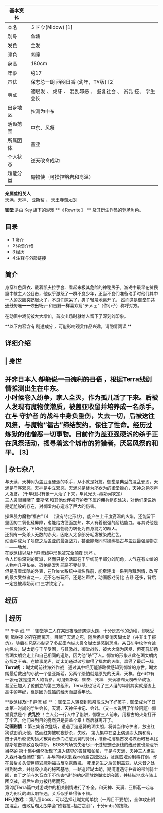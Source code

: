 |  **基本资料**  ||
|---|---|
|本名  |  ミドウ(Midow)  [1]   |
|别号  |  鱼塘   |
|发色  |  金发   |
|瞳色  |  紫瞳   |
|身高  |  180cm   |
|年龄  |  约17   |
|声优  |  保志总一朗  西明日香  (幼年，TV版)  [2]   |
|萌点  |  遮眼发  、  虎牙  、  混乱邪恶  、  报复社会  、  贫乳  控、  学生会长   |
|出身地区  |  推测为中东   |
|活动范围  |  中东、风祭   |
|所属团体  |  盖亚   |
|个人状态  |  逆天改命成功   |
|超能分类  |  魔物使（可操控熔岩和高温）   |
**亲属或相关人**  
天满、天神、  亚斯茗  、  天王寺瑚太朗  
  
**御堂** 是由  Key  旗下的游戏 **《 Rewrite  》 ** 及其衍生作品的登场角色。

##  目录

  * 1  简介 
  * 2  详细介绍 
  * 3  经历 
  * 4  注释与外部链接 

##  简介

身穿红色风衣、戴着凯夫拉手套、看起来极其危险的神秘男子。游戏中最早在贫民窟中被主人公目击，他似乎激怒了一群不良少年，正当不良们准备动手时他们其中一人的衣服突然起火了，不良们惊呆了，男子轻蔑地离开了。
~~然而这是御堂在共通线的唯一一次出场。~~ 和吉野一样喜欢用“テメェ”（你小子）称呼对方。

在动画中戏份被大大增加，首次出场时就给人留下了深刻的印象。

**以下内容含有 剧透成分  ，可能影响观赏作品兴趣，请酌情阅读 **

##  详细介绍

|  身世  
---  
并非日本人 ~~却能说一口流利的日语~~ ，根据Terra线剧情推测出生在中东。 </br>
小时候卷入纷争，家人全灭，作为孤儿活了下来。后被人发现有魔物使潜质，被盖亚收留并培养成一名杀手。在与  守护者
的战斗中身负重伤，失去一切，后被送往风祭，与魔物“福古”缔结契约，保住了性命。经历过炼狱的他憎恶一切事物。目前作为盖亚强硬派的杀手正在风祭活动，搜寻着这个城市的狩猎者，厌恶风祭的和平。
[3]  </br>  
|  杂七杂八  
---  
与天满、天神同为盖亚强硬派的杀手，从小就是好友。御堂是典型的混乱邪恶，天满是守序邪恶，天神是中立邪恶。天满总是替为所欲为的御堂操心，天神总是闷声大发财。（千早线只有他一人活了下来，毕竟光头+毒奶河钦定）
</br> 三人亲眼目睹了  亚斯茗  和其他伙伴被守护者下属的佣兵组织处决，对他们来说她是姐姐般的存在，对御堂内心造成了巨大的伤害。 </br>

操纵强力魔物“福古”  [4]
（没有特定形状），能产生上千度高温的火焰，还能留下坚固的二氧化硅屏障，也能给方便面加热，本人有着很强的耐热能力。与其说他是一位魔物使，不如说他是将魔物能力转化为自身能力的超人。
</br> 还拥有一条杀人无数的赤犬，因吃人太多部分毛发被染成红色。 </br>
动画中成为了咲夜之后盖亚的最强战力，甚至能够同时操纵福古与盖亚最强魔物之一——地龙。 </br> 在欧派线以及HF静流线中形象被完全颠覆 ~~玩坏~~ 。
</br> 令人印象深刻的反派，然而只是个活跃在千早线前半部分的配角，人气在有立绘的人物中几乎垫底，恐怕是混乱邪恶不受待见。 </br>
但是有着炫酷的外表，在Friend系统中排名靠前，能牵连出一系列隐藏剧情，改写的最大受益者之一，还不忘被玩坏，还是名声优，动画版戏份比  吉野
还多，背后一定是被毒奶河\口三才钦定了。 </br>  
  
##  经历

|  经历  
---  
** 千早  线 ** ：御堂等三人在某日夜晚遭遇瑚太朗，十分厌恶他的幼稚，却感受到  凤咲夜
的存在而离开。目睹了天满之死，随后扬言要消灭瑚太朗（并非出于报仇）。随后在风祭市制造了多起室内纵火案令瑚太朗感到恐惧。某日在学校体育馆内纵火，瑚太朗与千早受困，与其激战，御堂战败，被大火烧为灰烬，但死前却扬言瑚太朗会走上和自己相同的道路，因为他“杀”了人。御堂的形象从此在瑚太朗内心挥之不去。在故事尾声，瑚太朗通过改写取得了福古的火焰，赢得了最后一战。
</br> **Terra线**
：瑚太朗前往海外作战，通过其中经历能够略微感知到御堂的身世。瑚太朗最后救出的小孩一个是亚斯茗，另两个恐怕就是原先的天满、天神。在ed中有一张cg就是这四人的背影，可见亚斯茗、御堂、天神、天满被瑚太朗改命成功，甚至还加入了他创立的第三方组织。Terra线也证明了三人组的年龄其实就是该上高中的年纪，但是因为残酷的经历而显得年长。
</br>

**欧派线及HF 静流  线 **
：御堂三人转校到风祭高成为了好孩子，御堂成为了日本第一时尚的学生会长，天满、天神任书记、会计。（又一次说明了年龄问题）御堂竟然是个 **贫乳控**
！主人公一行人中了陷阱，御堂三人前来，用福古的火焰打开了牢笼，他们来到目的竟然只是要盖个章！然后就离开了。 </br> **动画剧情**
：第三集首次登场，遭遇了追逐篝的瑚太朗，将其当作守护者，放出红狗试图消灭他，然而红狗被咲夜秒杀，失败。
第九集中在路上偶遇瑚太朗和篝，由于其所驱使的猎犬被篝击杀而注意到篝的身份，准备动用福古发动攻击时被琪比摩斯攻击导致召唤中断。
~~BOSS气场丧失殆尽，不过想想欧派线的结局这也是理所当然的~~
第十集中偶然发现了进入结界的吉耳和帕尼，于是与天满、天神三人组进入森林准备捕获“键”，并与同样来到森林的露西娅交战，被露西娅的剧毒打倒，却在最后关头使用熔岩魔物福古反杀露西娅。
死里逃生之后回到盖亚，从朱音之处得到地龙，并烧毁小鸟的秘密基地。一路追赶瑚太朗，期间遭遇守护者的带剑骑士团，由于之前与朱音立下不伤害“键”的约定而放跑瑚太朗和篝，并操纵地龙与骑士团交战，最后生命力被耗尽而死。
</br> 第2期Terra篇中对游戏中的相关剧情进行了补全。和天神、天满、亚斯茗一起与身为佣兵的瑚太朗相遇，关系似乎处得很不错。 </br>
**HF小游戏** ：第八层boss，可以选择让瑚太朗单挑（一周目不要想），全体攻击附加混乱。击败后瑚太朗学会“欧若拉+福古之剑”，十分imba的技能。
</br>  
  